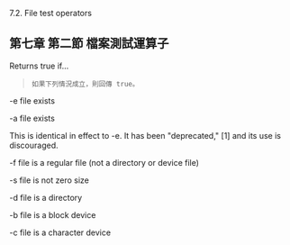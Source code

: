 7.2. File test operators

第七章 第二節 檔案測試運算子
---

Returns true if...
>`如果下列情況成立，則回傳 true。`

-e
file exists

-a
file exists

This is identical in effect to -e. It has been "deprecated," [1] and its use is discouraged.

-f
file is a regular file (not a directory or device file)

-s
file is not zero size

-d
file is a directory

-b
file is a block device


-c
file is a character device
